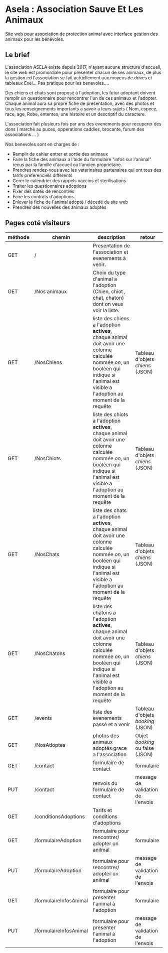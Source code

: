 # Asela : Association Sauve Et Les Animaux

Site web pour association de protection animal avec interface gestion des animaux pour les bénévoles.

## Le brief

L'association ASELA existe depuis 2017, n'ayant aucune structure d'accueil, le site web est promordiale poiur presenter chacun de ses animaux, de plus la gestion ed l'association se fait actuellement aux moyens de drives et tableaux Exel... Pas pratique pour les benevoles....

Des chiens et chats sont proposé à l'adoption, les futur adoptant doivent remplir un questionnaire pour rencontrer l'un de ces animaux et l'adopter.
Chaque animal aura sa propre fiche de presentation, avec des photos et tous les renseignements importants a savoir a leurs sujets ( Nom, espece, race, age, Robe, ententes, une histoire et un descriptif du caractere.

L'association fait plusieurs fois par ans des evenements pour recuperer des dons ( marché au puces, opperations caddies, brocante, furum des associations ... )

Nos benevoles sont en charges de :
- Remplir de cahier entrer et sortie des animaux
- Faire la fiche des animaux a l'aide du formulaire "infos sur l'animal" recus par la famille d'accueil ou l'ancien proprietaire.
- Prendres rendez-vous avec les veterinaires partenaires qui ont tous des tarifs preferenciels differents
- Gerer le calendrier des rappels vaccins et sterilisations
- Traiter les questionnaires adoptions
- Fixer des dates de rencontres
- Faire les contrats d'adoptions
- Enlever la fiche de l'animal adopté / décedé du site web
- Prendres des nouvelles des animaux adoptés

## Pages coté visiteurs

méthode | chemin | description | retour
-------- | ------ | ---------- | -------
GET | / | Presentation de l'association et evenements à venir.
GET | /Nos animaux | Choix du type d'animal a l'adoption (Chien, chiot , chat, chaton) dont on veux voir la liste.
GET | /NosChiens | liste des chiens a l'adoption **actives**, chaque animal doit avoir une colonne calculée nommée _on_, un booléen qui indique si l'animal est visible a l'adoption au moment de la requête | Tableau d'objets _chiens_ (JSON)
GET | /NosChiots | liste des chiots a l'adoption **actives**, chaque animal doit avoir une colonne calculée nommée _on_, un booléen qui indique si l'animal est visible a l'adoption au moment de la requête | Tableau d'objets _chiens_ (JSON)
GET | /NosChats | liste des chats a l'adoption **actives**, chaque animal doit avoir une colonne calculée nommée _on_, un booléen qui indique si l'animal est visible a l'adoption au moment de la requête | Tableau d'objets _chiens_ (JSON)
GET | /NosChatons | liste des chatons a l'adoption **actives**, chaque animal doit avoir une colonne calculée nommée _on_, un booléen qui indique si l'animal est visible a l'adoption au moment de la requête | Tableau d'objets _chiens_ (JSON)
GET | /events | liste des evenements passé et a venir | Tableau d'objets _booking_ (JSON)
GET | /NosAdoptes | photos des animaux adoptés grace a l'association | Objet _booking_ ou false (JSON)
GET | /contact | formulaire de contact | formulaire
PUT | /contact | renvois du formulaire de contact | message de validation de l'envois
GET | /conditionsAdoptions | Tarifs et conditions d'adoptions
GET | /formulaireAdoption | formulaire pour rencontrer/ adopter un anilmal | formulaire
PUT | /formulaireAdoption | formulaire pour rencontrer/ adopter un anilmal | message de validation de l'envois
GET | /formulaireInfosAnimal | formulaire pour presenter l'animal à l'adoption | formulaire
PUT | /formulaireInfosAnimal | formulaire pour presenter l'animal à l'adoption | message de validation de l'envois
